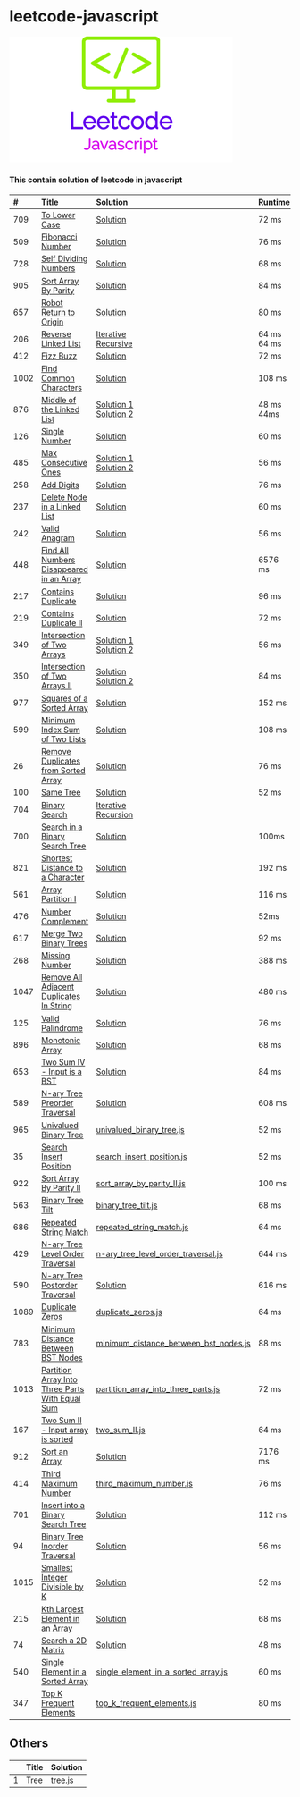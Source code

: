 # leetcode-javascript

![LogoMakr_1PDRDt_1](LogoMakr_1PDRDt_1.png)

#### This contain solution of leetcode in javascript


| #    | Title                                                                                                                             | Solution                                                                                                      | Runtime          | Memory               | Difficulty |
|:-----|:----------------------------------------------------------------------------------------------------------------------------------|:--------------------------------------------------------------------------------------------------------------|:-----------------|:---------------------|:-----------|
| 709  | [To Lower Case](https://leetcode.com/problems/to-lower-case/)                                                                     | [Solution](to_lower_case.js)                                                                                  | 72 ms            | 32.1 MB              | Easy       |
| 509  | [Fibonacci Number](https://leetcode.com/problems/fibonacci-number/)                                                               | [Solution](fibonacci_number.js)                                                                               | 76 ms            | 34.3 MB              | Easy       |
| 728  | [Self Dividing Numbers](https://leetcode.com/problems/self-dividing-numbers/)                                                     | [Solution](self_dividing_numbers.js)                                                                          | 68 ms            | 38 MB                | Easy       |
| 905  | [Sort Array By Parity](https://leetcode.com/problems/sort-array-by-parity/)                                                       | [Solution](sort_array_by_parity.js)                                                                           | 84 ms            | 37.3 MB              | Easy       |
| 657  | [Robot Return to Origin](https://leetcode.com/problems/robot-return-to-origin/)                                                   | [Solution](robot_return_to_origin.js)                                                                         | 80 ms            | 41.3 MB              | Easy       |
| 206  | [Reverse Linked List](https://leetcode.com/problems/reverse-linked-list/)                                                         | [Iterative](reverse_linked_list_iterative.js)<br>[Recursive](reverse_linked_list_recursive.js)                | 64 ms <br> 64 ms | 35 MB <br> 35.4 MB   | Easy       |
| 412  | [Fizz Buzz](https://leetcode.com/problems/fizz-buzz/)                                                                             | [Solution](fizz_buzz.js)                                                                                      | 72 ms            | 37.4 MB              | Easy       |
| 1002 | [Find Common Characters](https://leetcode.com/problems/find-common-characters/)                                                   | [Solution](find_common_characters.js)                                                                         | 108 ms           | 38.1 MB              | Easy       |
| 876  | [Middle of the Linked List](https://leetcode.com/problems/middle-of-the-linked-list/)                                             | [Solution 1](middle_of_the_linked_list.js) <br>[Solution 2](middle_of_the_linked_list_2.js)                   | 48 ms <br> 44ms  | 33.9 MB <br> 33.8 MB | Easy       |
| 126  | [Single Number](https://leetcode.com/problems/single-number/)                                                                     | [Solution](single_number.js)                                                                                  | 60 ms            | 37.1 MB              | Easy       |
| 485  | [Max Consecutive Ones](https://leetcode.com/problems/max-consecutive-ones/)                                                       | [Solution 1](max_consecutive_ones.js)   <br>  [Solution 2](max_consecutive_ones_2.js)                         | 56 ms            | 37.1 MB              | Easy       |
| 258  | [ Add Digits](https://leetcode.com/problems/add-digits/)                                                                          | [Solution](add_digits.js)                                                                                     | 76 ms            | 36.3 MB              | Easy       |
| 237  | [Delete Node in a Linked List](https://leetcode.com/problems/delete-node-in-a-linked-list/)                                       | [Solution](delete_node_linked_list.js)                                                                        | 60 ms            | 35.6 MB              | Easy       |
| 242  | [Valid Anagram](https://leetcode.com/problems/valid-anagram/)                                                                     | [Solution](valid_anagram.js)                                                                                  | 56 ms            | 37.8 MB              | Easy       |
| 448  | [Find All Numbers Disappeared in an Array](https://leetcode.com/problems/find-all-numbers-disappeared-in-an-array/)               | [Solution](find_all_numbers_disappeared_in_an_array.js)                                                       | 6576 ms          | 45.7 MB              | Easy       |
| 217  | [Contains Duplicate](https://leetcode.com/problems/contains-duplicate)                                                            | [Solution](contains_duplicate.js)                                                                             | 96 ms            | 42.7 MB              | Easy       |
| 219  | [Contains Duplicate II](https://leetcode.com/problems/contains-duplicate-ii/)                                                     | [Solution](contains_duplicate_II.js)                                                                          | 72 ms            | 42.4 MB              | Easy       |
| 349  | [Intersection of Two Arrays](https://leetcode.com/problems/intersection-of-two-arrays/)                                           | [Solution 1](intersection_of_two_arrays.js)   <br> [Solution 2](intersection_of_two_arrays_solution_2.js)     | 56 ms            | 35.8 MB              | Easy       |
| 350  | [Intersection of Two Arrays II](https://leetcode.com/problems/intersection-of-two-arrays-ii/)                                     | [Solution](intersection_of_two_arrays_II.js)    <br> [Solution 2](intersection_of_two_arrays_II_solution2.js) | 84 ms            | 38.3 MB              | Easy       |
| 977  | [Squares of a Sorted Array](https://leetcode.com/problems/squares-of-a-sorted-array/)                                             | [Solution](squares_of_a_sorted_array.js)                                                                      | 152 ms           | 43.5 MB              | Easy       |
| 599  | [Minimum Index Sum of Two Lists](https://leetcode.com/problems/minimum-index-sum-of-two-lists/)                                   | [Solution](minimum_index_sum_of_two_lists.js)                                                                 | 108 ms           | 43 MB                | Easy       |
| 26   | [Remove Duplicates from Sorted Array](https://leetcode.com/problems/remove-duplicates-from-sorted-array/)                         | [Solution](remove_duplicates_from_sorted_array.js)                                                            | 76 ms            | 37.2 MB              | Easy       |
| 100  | [Same Tree](https://leetcode.com/problems/same-tree/)                                                                             | [Solution](same_tree.js)                                                                                      | 52 ms            | 33.9 MB              | Easy       |
| 704  | [Binary Search](https://leetcode.com/problems/binary-search/)                                                                     | [Iterative](binary_search.js) <br> [Recursion](binary_search_recursion.js)                                    |                  |                      | Easy       |
| 700  | [Search in a Binary Search Tree](https://leetcode.com/problems/search-in-a-binary-search-tree/)                                   | [Solution](search_in_a_binary_search_tree.js)                                                                 | 100ms            | 41.7                 | Easy       |
| 821  | [ Shortest Distance to a Character](https://leetcode.com/problems/shortest-distance-to-a-character/)                              | [Solution](shortest_distance_to_a_character.js)                                                               | 192 ms           | 45.5 MB              | Easy       |
| 561  | [Array Partition I](https://leetcode.com/problems/array-partition-i/)                                                             | [Solution](array_partition_I.js)                                                                              | 116 ms           | 39.1MB               | Easy       |
| 476  | [Number Complement](https://leetcode.com/problems/number-complement/)                                                             | [Solution](number_complement.js)                                                                              | 52ms             | 33.9 MB              | Easy       |
| 617  | [Merge Two Binary Trees](https://leetcode.com/problems/merge-two-binary-trees/)                                                   | [Solution](merge_two_binary_trees.js)                                                                         | 92 ms            | 40.4 MB              | Easy       |
| 268  | [Missing Number](https://leetcode.com/problems/missing-number/)                                                                   | [Solution](missing_number.js)                                                                                 | 388 ms           | 37.1 MB              | Easy       |
| 1047 | [ Remove All Adjacent Duplicates In String](https://leetcode.com/problems/remove-all-adjacent-duplicates-in-string/)              | [Solution](remove_all_adjacent_duplicates_in_string.js)                                                       | 480 ms           | 39.7 MB              | Easy       |
| 125  | [Valid Palindrome](https://leetcode.com/problems/valid-palindrome/)                                                               | [Solution](valid_palindrome.js)                                                                               | 76 ms            | 41 MB                | Easy       |
| 896  | [Monotonic Array](https://leetcode.com/problems/monotonic-array/)                                                                 | [Solution](monotonic_array.js)                                                                                | 68 ms            | 40.5 MB              | Easy       |
| 653  | [Two Sum IV - Input is a BST](https://leetcode.com/problems/two-sum-iv-input-is-a-bst/)                                           | [Solution](two_sum_IV.js)                                                                                     | 84 ms            | 41.5 MB              | Easy       |
| 589  | [N-ary Tree Preorder Traversal](https://leetcode.com/problems/n-ary-tree-preorder-traversal/)                                     | [Solution](preorder_traversal.js)                                                                             | 608 ms           | 77.1 MB              | Easy       |
| 965  | [Univalued Binary Tree](https://leetcode.com/problems/univalued-binary-tree/)                                                     | [univalued_binary_tree.js](univalued_binary_tree.js)                                                          | 52 ms            | 34 MB                | Easy       |
| 35   | [Search Insert Position](https://leetcode.com/problems/search-insert-position/)                                                   | [search_insert_position.js](search_insert_position.js)                                                        | 52 ms            | 34.5 MB              | Easy       |
| 922  | [Sort Array By Parity II](https://leetcode.com/problems/sort-array-by-parity-ii/)                                                 | [sort_array_by_parity_II.js](sort_array_by_parity_II.js)                                                      | 100 ms           | 41.9 MB              | Easy       |
| 563  | [Binary Tree Tilt](https://leetcode.com/problems/binary-tree-tilt/)                                                               | [binary_tree_tilt.js](binary_tree_tilt.js)                                                                    | 68 ms            | 37.7 MB              | Easy       |
| 686  | [Repeated String Match](https://leetcode.com/problems/repeated-string-match/)                                                     | [repeated_string_match.js](repeated_string_match.js)                                                          | 64 ms            | 35.9 MB              | Easy       |
| 429  | [N-ary Tree Level Order Traversal](https://leetcode.com/problems/n-ary-tree-level-order-traversal/)                               | [n-ary_tree_level_order_traversal.js](n-ary_tree_level_order_traversal.js)                                    | 644 ms           | 80.9 MB              | Easy       |
| 590  | [N-ary Tree Postorder Traversal](https://leetcode.com/problems/n-ary-tree-postorder-traversal/)                                   | [Solution](postorder_traversal.js)                                                                            | 616 ms           | 80.9 MB              | Easy       |
| 1089 | [Duplicate Zeros](https://leetcode.com/problems/duplicate-zeros/)                                                                 | [duplicate_zeros.js](duplicate_zeros.js)                                                                      | 64 ms            | 35.7 MB              | Easy       |
| 783  | [Minimum Distance Between BST Nodes](https://leetcode.com/problems/minimum-distance-between-bst-nodes/)                           | [minimum_distance_between_bst_nodes.js](minimum_distance_between_bst_nodes.js)                                | 88 ms            | 34.7 MB              | Easy       |
| 1013 | [Partition Array Into Three Parts With Equal Sum](https://leetcode.com/problems/partition-array-into-three-parts-with-equal-sum/) | [partition_array_into_three_parts.js](partition_array_into_three_parts.js)                                    | 72 ms            | 39.6 MB              | Easy       |
| 167  | [Two Sum II - Input array is sorted](https://leetcode.com/problems/two-sum-ii-input-array-is-sorted/)                             | [two_sum_II.js](two_sum_II.js)                                                                                | 64 ms            | 35.5 MB              | Easy       |
| 912  | [Sort an Array](https://leetcode.com/problems/sort-an-array/)                                                                     | [Solution](sort_an_array.js)                                                                                  | 7176 ms          | 38.9 MB              | Medium     |
| 414  | [Third Maximum Number](https://leetcode.com/problems/third-maximum-number/)                                                       | [third_maximum_number.js](third_maximum_number.js)                                                            | 76 ms            | 38 MB                | Easy       |
| 701  | [Insert into a Binary Search Tree](https://leetcode.com/problems/insert-into-a-binary-search-tree/)                               | [Solution](insert_into_a_binary_search_tree.js)                                                               | 112 ms           | 41.9 MB              | Medium     |
| 94   | [Binary Tree Inorder Traversal](https://leetcode.com/problems/binary-tree-inorder-traversal/)                                     | [Solution](binary_tree_inorder_traversal.js)                                                                  | 56 ms            | 33.7 MB              | Medium     |
| 1015 | [Smallest Integer Divisible by K](https://leetcode.com/problems/smallest-integer-divisible-by-k/)                                 | [Solution](smallest_integer_divisible.js)                                                                     | 52 ms            | 34.3 MB              | Medium     |
| 215  | [Kth Largest Element in an Array](https://leetcode.com/problems/kth-largest-element-in-an-array/)                                 | [Solution](largest_element%20_in_an_array.js)                                                                 | 68 ms            | 35.9 MB              | Medium     |
| 74   | [Search a 2D Matrix](https://leetcode.com/problems/search-a-2d-matrix/)                                                           | [Solution](search_a_2d_matrix.js)                                                                             | 48 ms            | 34.5 MB              | Medium     |
| 540  | [Single Element in a Sorted Array](https://leetcode.com/problems/single-element-in-a-sorted-array/)                               | [single_element_in_a_sorted_array.js](single_element_in_a_sorted_array.js)                                    | 60 ms            | 35.2 MB              | Medium     |
| 347  | [Top K Frequent Elements](https://leetcode.com/problems/top-k-frequent-elements/)                                                 | [top_k_frequent_elements.js](top_k_frequent_elements.js)                                                      | 80 ms            | 39.1 MB              | Medium     |


## Others

|   | Title | Solution           |
|:--|:------|:-------------------|
| 1 | Tree  | [tree.js](tree.js) |
